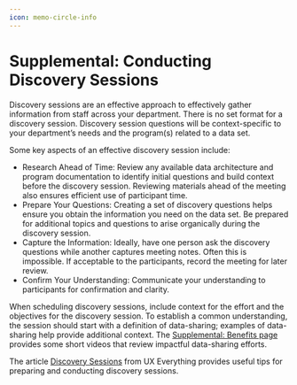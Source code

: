 ```yaml
---
icon: memo-circle-info
---
```


# Supplemental: Conducting Discovery Sessions

Discovery sessions are an effective approach to effectively gather information from staff across your department. There is no set format for a discovery session. Discovery session questions will be context-specific to your department’s needs and the program(s) related to a data set.

Some key aspects of an effective discovery session include:

* Research Ahead of Time: Review any available data architecture and program documentation to identify initial questions and build context before the discovery session. Reviewing materials ahead of the meeting also ensures efficient use of participant time.
* Prepare Your Questions: Creating a set of discovery questions helps ensure you obtain the information you need on the data set. Be prepared for additional topics and questions to arise organically during the discovery session.
* Capture the Information: Ideally, have one person ask the discovery questions while another captures meeting notes. Often this is impossible. If acceptable to the participants, record the meeting for later review.
* Confirm Your Understanding: Communicate your understanding to participants for confirmation and clarity.

When scheduling discovery sessions, include context for the effort and the objectives for the discovery session. To establish a common understanding, the session should start with a definition of data-sharing; examples of data-sharing help provide additional context. The [Supplemental: Benefits page](supplemental-benefits.md#success-stories) provides some short videos that review impactful data-sharing efforts.

The article [Discovery Sessions](https://ux-everything.com/discovery-session/) from UX Everything provides useful tips for preparing and conducting discovery sessions.

